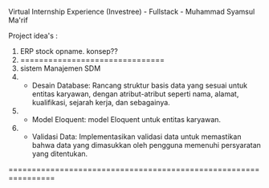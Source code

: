 Virtual Internship Experience (Investree) - Fullstack - Muhammad Syamsul Ma'rif

Project idea's :
1. ERP stock opname. konsep??
2. ===============================
3. sistem Manajemen SDM
4.  - Desain Database: Rancang struktur basis data yang sesuai untuk entitas karyawan, dengan atribut-atribut seperti nama,           alamat, kualifikasi, sejarah kerja, dan sebagainya.
5.  - Model Eloquent: model Eloquent untuk entitas karyawan.
6.  - Validasi Data: Implementasikan validasi data untuk memastikan bahwa data yang dimasukkan oleh pengguna memenuhi                 persyaratan yang ditentukan.

================================================================